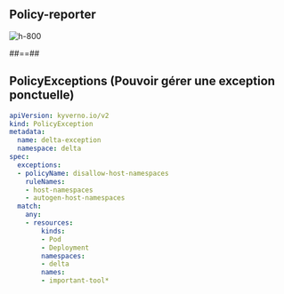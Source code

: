 
<!-- .slide: class="flex-row center" data-background="./assets/volcamp/bkgnd-main2.png"-->
## Policy-reporter
![h-800](./assets/techready/policy-reporter.png)

##==##
<!-- .slide: class="with-code-dark max-height" data-background="./assets/volcamp/bkgnd-main2.png"-->
## PolicyExceptions (Pouvoir gérer une exception ponctuelle)
```yaml
apiVersion: kyverno.io/v2
kind: PolicyException
metadata:
  name: delta-exception
  namespace: delta
spec:
  exceptions:
  - policyName: disallow-host-namespaces
    ruleNames:
    - host-namespaces
    - autogen-host-namespaces
  match:
    any:
    - resources:
        kinds:
        - Pod
        - Deployment
        namespaces:
        - delta
        names:
        - important-tool*
```


